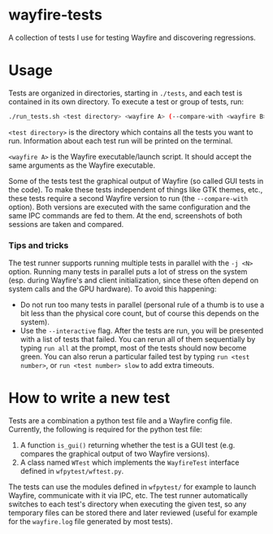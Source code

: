 # wayfire-tests

A collection of tests I use for testing Wayfire and discovering regressions.

# Usage

Tests are organized in directories, starting in `./tests`, and each test is contained in its own directory.
To execute a test or group of tests, run:

```sh
./run_tests.sh <test directory> <wayfire A> (--compare-with <wayfire B>)
```

`<test directory>` is the directory which contains all the tests you want to run.
Information about each test run will be printed on the terminal.

`<wayfire A>` is the Wayfire executable/launch script. It should accept the same arguments as the Wayfire executable.

Some of the tests test the graphical output of Wayfire (so called GUI tests in the code).
To make these tests independent of things like GTK themes, etc., these tests require a second Wayfire version to run (the `--compare-with` option).
Both versions are executed with the same configuration and the same IPC commands are fed to them.
At the end, screenshots of both sessions are taken and compared.

### Tips and tricks

The test runner supports running multiple tests in parallel with the `-j <N>` option.
Running many tests in parallel puts a lot of stress on the system (esp. during Wayfire's and client initialization, since these often depend on system calls and the GPU hardware).
To avoid this happening:

- Do not run too many tests in parallel (personal rule of a thumb is to use a bit less than the physical core count, but of course this depends on the system).
- Use the `--interactive` flag. After the tests are run, you will be presented with a list of tests that failed. You can rerun all of them sequentially by typing `run all` at the prompt, most of the tests should now become green. You can also rerun a particular failed test by typing `run <test number>`, or `run <test number> slow` to add extra timeouts.

# How to write a new test

Tests are a combination a python test file and a Wayfire config file.
Currently, the following is required for the python test file:

1. A function `is_gui()` returning whether the test is a GUI test (e.g. compares the graphical output of two Wayfire versions).
2. A class named `WTest` which implements the `WayfireTest` interface defined in `wfpytest/wftest.py`.

The tests can use the modules defined in `wfpytest/` for example to launch Wayfire, communicate with it via IPC, etc.
The test runner automatically switches to each test's directory when executing the given test, so any temporary files can be stored there and
later reviewed (useful for example for the `wayfire.log` file generated by most tests).
